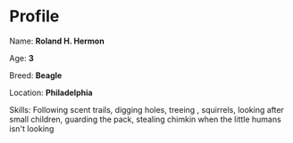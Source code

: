 # Profile

Name: **Roland H. Hermon**

Age: **3**

Breed: **Beagle**

Location: **Philadelphia**

Skills: Following scent trails, digging holes, treeing
, squirrels, looking after small children, guarding the pack,
stealing chimkin when the little humans isn't looking

